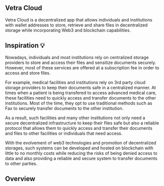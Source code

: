 ## Vetra Cloud

Vetra Cloud is a decentralized app that allows individuals and institutions with wallet addresses to store, retrieve and share files in decentralized storage while incorporating Web3 and blockchain capabilities.

## Inspiration 💡

Nowadays, individuals and most institutions rely on centralized storage providers to store and access their files and sensitize documents securely.
However, most of these services are offered at a subscription fee in order to access and store files.

For example, medical facilities and institutions rely on 3rd party cloud storage providers to keep their documents safe in a centralized manner. At times when a patient is being transfered to access advanced medical care, these facilities need to quickly access and transfer documents to the other institutions. Most of the time, they opt to use traditional methods such as Fax to securely transfer documents to the other institution.

As a result, such facilities and many other institutions not only need a secure decentralized infrastructure to keep their files safe but also a reliable protocol that allows them to quickly access and transfer their documents and files to other facilities or individuals that need access.

With the evolvement of web3 technologies and promotion of decentralized storages, such systems can be developed and hosted on blockchain with little to no monthly costs while reducing the risks of being denied access to data and also providing a reliable and secure system to transfer documents to other parties.

## Overview

